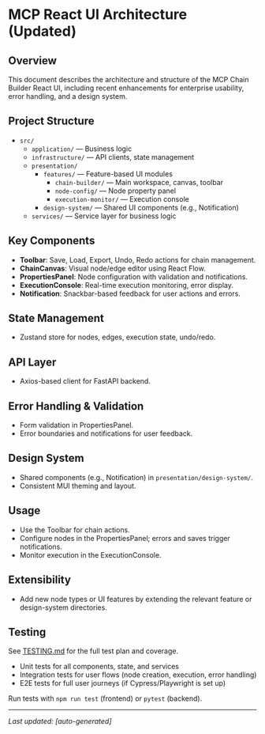 # MCP React UI Architecture (Updated)

## Overview
This document describes the architecture and structure of the MCP Chain Builder React UI, including recent enhancements for enterprise usability, error handling, and a design system.

## Project Structure

- `src/`
  - `application/` — Business logic
  - `infrastructure/` — API clients, state management
  - `presentation/`
    - `features/` — Feature-based UI modules
      - `chain-builder/` — Main workspace, canvas, toolbar
      - `node-config/` — Node property panel
      - `execution-monitor/` — Execution console
    - `design-system/` — Shared UI components (e.g., Notification)
  - `services/` — Service layer for business logic

## Key Components

- **Toolbar**: Save, Load, Export, Undo, Redo actions for chain management.
- **ChainCanvas**: Visual node/edge editor using React Flow.
- **PropertiesPanel**: Node configuration with validation and notifications.
- **ExecutionConsole**: Real-time execution monitoring, error display.
- **Notification**: Snackbar-based feedback for user actions and errors.

## State Management
- Zustand store for nodes, edges, execution state, undo/redo.

## API Layer
- Axios-based client for FastAPI backend.

## Error Handling & Validation
- Form validation in PropertiesPanel.
- Error boundaries and notifications for user feedback.

## Design System
- Shared components (e.g., Notification) in `presentation/design-system/`.
- Consistent MUI theming and layout.

## Usage
- Use the Toolbar for chain actions.
- Configure nodes in the PropertiesPanel; errors and saves trigger notifications.
- Monitor execution in the ExecutionConsole.

## Extensibility
- Add new node types or UI features by extending the relevant feature or design-system directories.

## Testing

See [TESTING.md](../TESTING.md) for the full test plan and coverage.

- Unit tests for all components, state, and services
- Integration tests for user flows (node creation, execution, error handling)
- E2E tests for full user journeys (if Cypress/Playwright is set up)

Run tests with `npm run test` (frontend) or `pytest` (backend).

---

_Last updated: [auto-generated]_ 